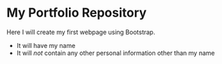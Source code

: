 # My Portfolio Repository

Here I will create my first webpage using Bootstrap.

* It will have my name
* It will *not* contain any other personal information other than my name